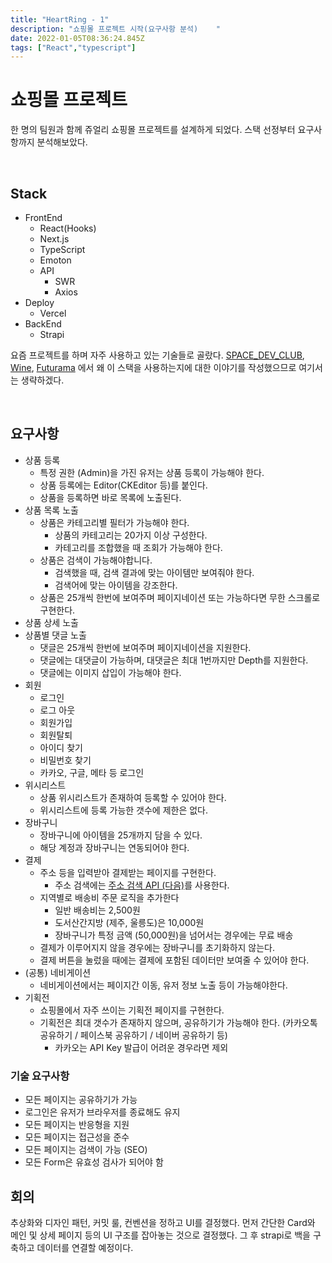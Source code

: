 ```yaml
---
title: "HeartRing - 1"
description: "쇼핑몰 프로젝트 시작(요구사항 분석)    "
date: 2022-01-05T08:36:24.845Z
tags: ["React","typescript"]
---
```

# 쇼핑몰 프로젝트

한 명의 팀원과 함께 쥬얼리 쇼핑몰 프로젝트를 설계하게 되었다. 스택 선정부터 요구사항까지 분석해보았다.

<br>

## Stack

* FrontEnd
  * React(Hooks)
  * Next.js
  * TypeScript
  * Emoton
  * API
    * SWR
    * Axios
* Deploy
  * Vercel
* BackEnd
  * Strapi

요즘 프로젝트를 하며 자주 사용하고 있는 기술들로 골랐다. [SPACE_DEV_CLUB](https://velog.io/@leehyunho2001/series/SPACEDEVCLUB), [Wine](https://velog.io/@leehyunho2001/Wine), [Futurama](https://velog.io/@leehyunho2001/Futurama-API) 에서 왜 이 스택을 사용하는지에 대한 이야기를 작성했으므로 여기서는 생략하겠다.

<br>

## 요구사항

- 상품 등록
    - 특정 권한 (Admin)을 가진 유저는 상품 등록이 가능해야 한다.
    - 상품 등록에는 Editor(CKEditor 등)를 붙인다.
    - 상품을 등록하면 바로 목록에 노출된다.
- 상품 목록 노출
    - 상품은 카테고리별 필터가 가능해야 한다.
        - 상품의 카테고리는 20가지 이상 구성한다.
        - 카테고리를 조합했을 때 조회가 가능해야 한다.
    - 상품은 검색이 가능해야합니다.
        - 검색했을 때, 검색 결과에 맞는 아이템만 보여줘야 한다.
        - 검색어에 맞는 아이템을 강조한다.
    - 상품은 25개씩 한번에 보여주며 페이지네이션 또는 가능하다면 무한 스크롤로 구현한다.
- 상품 상세 노출
- 상품별 댓글 노출
    - 댓글은 25개씩 한번에 보여주며 페이지네이션을 지원한다.
    - 댓글에는 대댓글이 가능하며, 대댓글은 최대 1번까지만 Depth를 지원한다.
    - 댓글에는 이미지 삽입이 가능해야 한다.
- 회원
    - 로그인
    - 로그 아웃
    - 회원가입
    - 회원탈퇴
    - 아이디 찾기
    - 비밀번호 찾기
    - 카카오, 구글, 메타 등 로그인
- 위시리스트
    - 상품 위시리스트가 존재하여 등록할 수 있어야 한다.
    - 위시리스트에 등록 가능한 갯수에 제한은 없다.
- 장바구니
    - 장바구니에 아이템을 25개까지 담을 수 있다.
    - 해당 계정과 장바구니는 연동되어야 한다.
- 결제
    - 주소 등을 입력받아 결제받는 페이지를 구현한다.
        - 주소 검색에는 [주소 검색 API (다음)](https://postcode.map.daum.net/guide)를 사용한다.
    - 지역별로 배송비 주문 로직을 추가한다
        - 일반 배송비는 2,500원
        - 도서산간지방 (제주, 울릉도)은 10,000원
        - 장바구니가 특정 금액 (50,000원)을 넘어서는 경우에는 무료 배송
    - 결제가 이루어지지 않을 경우에는 장바구니를 초기화하지 않는다.
    - 결제 버튼을 눌렀을 때에는 결제에 포함된 데이터만 보여줄 수 있어야 한다.
- (공통) 네비게이션
    - 네비게이션에서는 페이지간 이동, 유저 정보 노출 등이 가능해야한다.
- 기획전
    - 쇼핑몰에서 자주 쓰이는 기획전 페이지를 구현한다.
    - 기획전은 최대 갯수가 존재하지 않으며, 공유하기가 가능해야 한다.
    (카카오톡 공유하기 / 페이스북 공유하기 / 네이버 공유하기 등)
        - 카카오는 API Key 발급이 어려운 경우라면 제외

### 기술 요구사항

- 모든 페이지는 공유하기가 가능
- 로그인은 유저가 브라우저를 종료해도 유지
- 모든 페이지는 반응형을 지원
- 모든 페이지는 접근성을 준수
- 모든 페이지는 검색이 가능 (SEO)
- 모든 Form은 유효성 검사가 되어야 함


## 회의

추상화와 디자인 패턴, 커밋 룰, 컨벤션을 정하고 UI를 결정했다. 먼저 간단한 Card와 메인 및 상세 페이지 등의 UI 구조를 잡아놓는 것으로 결정했다. 그 후 strapi로 백을 구축하고 데이터를 연결할 예정이다.